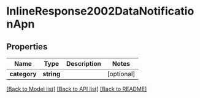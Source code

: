 # InlineResponse2002DataNotificationApn

## Properties
Name | Type | Description | Notes
------------ | ------------- | ------------- | -------------
**category** | **string** |  | [optional] 

[[Back to Model list]](../../README.md#documentation-for-models) [[Back to API list]](../../README.md#documentation-for-api-endpoints) [[Back to README]](../../README.md)

